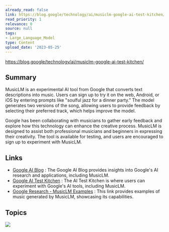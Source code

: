 ```yaml
---
already_read: false
link: https://blog.google/technology/ai/musiclm-google-ai-test-kitchen/
read_priority: 1
relevance: 0
source: null
tags:
- Large_Language_Model
type: Content
upload_date: '2023-05-25'
---
```


https://blog.google/technology/ai/musiclm-google-ai-test-kitchen/
## Summary

MusicLM is an experimental AI tool from Google that converts text descriptions into music. Users can sign up to try it on the web, Android, or iOS by entering prompts like "soulful jazz for a dinner party." The model generates two versions of the song, allowing users to provide feedback by selecting their preferred track, which helps improve the model.

Google has been collaborating with musicians to gather early feedback and explore how this technology can enhance the creative process. MusicLM is designed to assist both professional musicians and beginners in expressing their creativity. The tool is available for testing, and users are encouraged to sign up to experiment with MusicLM.
## Links

- [Google AI Blog](https://blog.google/technology/ai/) : The Google AI Blog provides insights into Google's AI research and applications, including MusicLM.
- [Google AI Test Kitchen](http://g.co/aitestkitchen) : The AI Test Kitchen is where users can experiment with Google's AI tools, including MusicLM.
- [Google Research - MusicLM Examples](https://google-research.github.io/seanet/musiclm/examples/) : This link provides examples of music generated by MusicLM, showcasing its capabilities.

## Topics

![](topics/Model/MusicLM)
